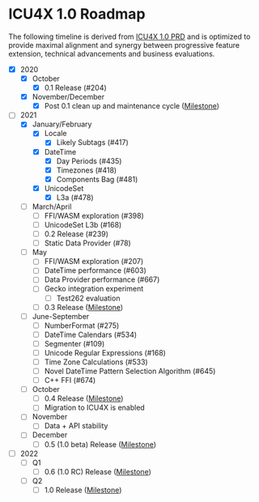 # ICU4X 1.0 Roadmap
The following timeline is derived from [ICU4X 1.0 PRD](./prd.md) and is optimized to provide maximal alignment and synergy between progressive feature extension, technical advancements and business evaluations.

* [x] 2020
  * [x] October
	  * [x] 0.1 Release (#204)
  * [x] November/December
	  * [x] Post 0.1 clean up and maintenance cycle ([Milestone](https://github.com/unicode-org/icu4x/milestone/7))
* [ ] 2021
	* [x] January/February
		* [x] Locale
			* [x] Likely Subtags (#417)
		* [x] DateTime
			* [x] Day Periods (#435)
			* [x] Timezones (#418)
			* [x] Components Bag (#481)
		* [x] UnicodeSet
			* [x] L3a (#478)
	* [ ] March/April
		* [ ] FFI/WASM exploration (#398)
		* [ ] UnicodeSet L3b (#168)
		* [ ] 0.2 Release (#239)
		* [ ] Static Data Provider (#78)
	* [ ] May
		* [ ] FFI/WASM exploration (#207)
		* [ ] DateTime performance (#603)
		* [ ] Data Provider performance (#667)
		* [ ] Gecko integration experiment
	 		* [ ] Test262 evaluation
		* [ ] 0.3 Release ([Milestone](https://github.com/unicode-org/icu4x/milestone/12))
	* [ ] June-September
		* [ ] NumberFormat (#275)
		* [ ] DateTime Calendars (#534)
		* [ ] Segmenter (#109)
		* [ ] Unicode Regular Expressions (#168)
		* [ ] Time Zone Calculations (#533)
		* [ ] Novel DateTime Pattern Selection Algorithm (#645)
		* [ ] C++ FFI (#674)
	* [ ] October
		* [ ] 0.4 Release ([Milestone](https://github.com/unicode-org/icu4x/milestone/11))
		* [ ] Migration to ICU4X is enabled
	* [ ] November
	 	* [ ] Data + API stability
	* [ ] December
		* [ ] 0.5 (1.0 beta) Release ([Milestone](https://github.com/unicode-org/icu4x/milestone/14))
* [ ] 2022
	* [ ] Q1
		* [ ] 0.6 (1.0 RC) Release ([Milestone](https://github.com/unicode-org/icu4x/milestone/15))
	* [ ] Q2
		* [ ] 1.0 Release ([Milestone](https://github.com/unicode-org/icu4x/milestone/16))
